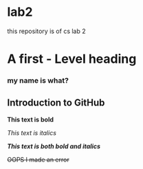# lab2
this repository is of cs lab 2

# A first - Level heading 
### my name is what?
## Introduction to GitHub   

 **This text is bold** 
 
*This text is italics* 

 ***This text is both bold and italics***
 
~~OOPS I made an error~~      
